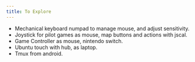 ```yaml
---
title: To Explore
---
```


* Mechanical keyboard numpad to manage mouse, and adjust sensitivity.
* Joystick for pilot games as mouse, map buttons and actions with jscal.
* Game Controller as mouse, nintendo switch.
* Ubuntu touch with hub, as laptop.
* Tmux from android.

